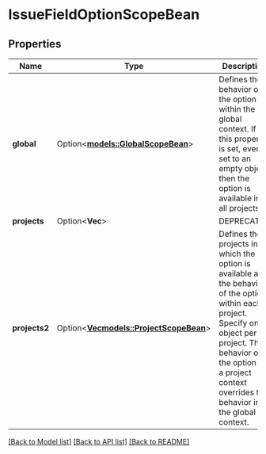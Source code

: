 # IssueFieldOptionScopeBean

## Properties

Name | Type | Description | Notes
------------ | ------------- | ------------- | -------------
**global** | Option<[**models::GlobalScopeBean**](GlobalScopeBean.md)> | Defines the behavior of the option within the global context. If this property is set, even if set to an empty object, then the option is available in all projects. | [optional]
**projects** | Option<**Vec<i64>**> | DEPRECATED | [optional]
**projects2** | Option<[**Vec<models::ProjectScopeBean>**](ProjectScopeBean.md)> | Defines the projects in which the option is available and the behavior of the option within each project. Specify one object per project. The behavior of the option in a project context overrides the behavior in the global context. | [optional]

[[Back to Model list]](../README.md#documentation-for-models) [[Back to API list]](../README.md#documentation-for-api-endpoints) [[Back to README]](../README.md)


